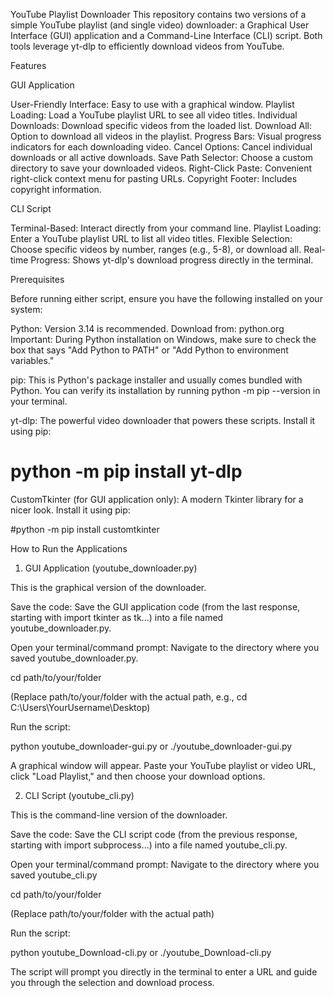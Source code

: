 YouTube Playlist Downloader
This repository contains two versions of a simple YouTube playlist (and single video) downloader: a Graphical User Interface (GUI) application and a Command-Line Interface (CLI) script. Both tools leverage yt-dlp to efficiently download videos from YouTube.

Features

GUI Application

User-Friendly Interface: Easy to use with a graphical window.
Playlist Loading: Load a YouTube playlist URL to see all video titles.
Individual Downloads: Download specific videos from the loaded list.
Download All: Option to download all videos in the playlist.
Progress Bars: Visual progress indicators for each downloading video.
Cancel Options: Cancel individual downloads or all active downloads.
Save Path Selector: Choose a custom directory to save your downloaded videos.
Right-Click Paste: Convenient right-click context menu for pasting URLs.
Copyright Footer: Includes copyright information.

CLI Script

Terminal-Based: Interact directly from your command line.
Playlist Loading: Enter a YouTube playlist URL to list all video titles.
Flexible Selection: Choose specific videos by number, ranges (e.g., 5-8), or download all.
Real-time Progress: Shows yt-dlp's download progress directly in the terminal.

Prerequisites

Before running either script, ensure you have the following installed on your system:

Python: Version 3.14 is recommended.
Download from: python.org
Important: During Python installation on Windows, make sure to check the box that says "Add Python to PATH" or "Add Python to environment variables."

pip: This is Python's package installer and usually comes bundled with Python. You can verify its installation by running python -m pip --version in your terminal.

yt-dlp: The powerful video downloader that powers these scripts.
Install it using pip:

# python -m pip install yt-dlp


CustomTkinter (for GUI application only): A modern Tkinter library for a nicer look.
Install it using pip:

#python -m pip install customtkinter


How to Run the Applications

1. GUI Application (youtube_downloader.py)

This is the graphical version of the downloader.

Save the code: Save the GUI application code (from the last response, starting with import tkinter as tk...) into a file named youtube_downloader.py.

Open your terminal/command prompt: Navigate to the directory where you saved youtube_downloader.py.

cd path/to/your/folder

(Replace path/to/your/folder with the actual path, e.g., cd C:\Users\YourUsername\Desktop)

Run the script:

python youtube_downloader-gui.py or ./youtube_downloader-gui.py

A graphical window will appear. Paste your YouTube playlist or video URL, click "Load Playlist," and then choose your download options.

2. CLI Script (youtube_cli.py)

This is the command-line version of the downloader.

Save the code: Save the CLI script code (from the previous response, starting with import subprocess...) into a file named youtube_cli.py.

Open your terminal/command prompt: Navigate to the directory where you saved youtube_cli.py

cd path/to/your/folder

(Replace path/to/your/folder with the actual path)

Run the script:

python youtube_Download-cli.py or ./youtube_Download-cli.py

The script will prompt you directly in the terminal to enter a URL and guide you through the selection and download process.
